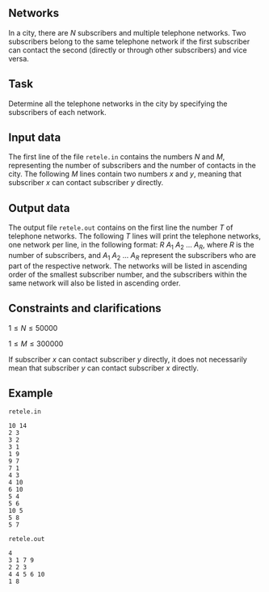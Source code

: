 ## Networks

In a city, there are $N$ subscribers and multiple telephone networks. Two subscribers belong to the same telephone network if the first subscriber can contact the second (directly or through other subscribers) and vice versa.

## Task

Determine all the telephone networks in the city by specifying the subscribers of each network.

## Input data

The first line of the file `retele.in` contains the numbers $N$ and $M$, representing the number of subscribers and the number of contacts in the city. The following $M$ lines contain two numbers $x$ and $y$, meaning that subscriber $x$ can contact subscriber $y$ directly.

## Output data

The output file `retele.out` contains on the first line the number $T$ of telephone networks. The following $T$ lines will print the telephone networks, one network per line, in the following format: $R$ $A_1$ $A_2$ $\dots$ $A_R$, where $R$ is the number of subscribers, and $A_1$ $A_2$ $\dots$ $A_R$ represent the subscribers who are part of the respective network. The networks will be listed in ascending order of the smallest subscriber number, and the subscribers within the same network will also be listed in ascending order.

## Constraints and clarifications

$1 \leq N \leq 50000$

$1 \leq M \leq 300000$

If subscriber $x$ can contact subscriber $y$ directly, it does not necessarily mean that subscriber $y$ can contact subscriber $x$ directly.

## Example

`retele.in`
```
10 14 
2 3 
3 2 
3 1 
1 9 
9 7 
7 1 
4 3 
4 10 
6 10 
5 4 
5 6 
10 5 
5 8 
5 7 
```

`retele.out`
```
4 
3 1 7 9 
2 2 3 
4 4 5 6 10 
1 8
```